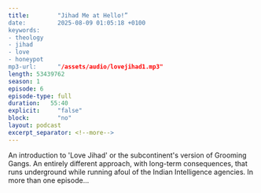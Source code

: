 ```yaml
---
title:        "Jihad Me at Hello!”
date:         2025-08-09 01:05:18 +0100
keywords:
- theology
- jihad
- love
- honeypot
mp3-url:      "/assets/audio/lovejihad1.mp3"
length: 53439762
season: 1
episode: 6
episode-type: full
duration:   55:40
explicit:     "false"
block:        "no"
layout: podcast
excerpt_separator: <!--more-->
---
```

An introduction to 'Love Jihad' or the subcontinent's version of Grooming Gangs. An entirely different approach, with long-term consequences, that runs underground while running afoul of the Indian Intelligence agencies. 
In more than one episode...
<!--more-->
